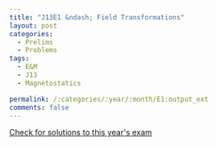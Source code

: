 ```yaml
---
title: "J13E1 &ndash; Field Transformations"
layout: post
categories:
  - Prelims
  - Problems
tags:
  - E&M
  - J13
  - Magnetostatics

permalink: /:categories/:year/:month/E1:output_ext
comments: false
---
```

<object data="2013J1E.pdf" type="application/pdf" width="100%" height="500"></object>
<div class="message"><a href='https://princetonprelim.com/prelim/30/'>Check for solutions to this year's exam</a></div>